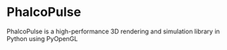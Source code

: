 # PhalcoPulse
PhalcoPulse is a high-performance 3D rendering and simulation library in Python using PyOpenGL
